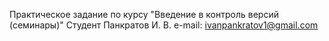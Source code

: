 Практическое задание по курсу "Введение в контроль версий (семинары)"
Студент Панкратов И. В. 
e-mail: ivanpankratov1@gmail.com
